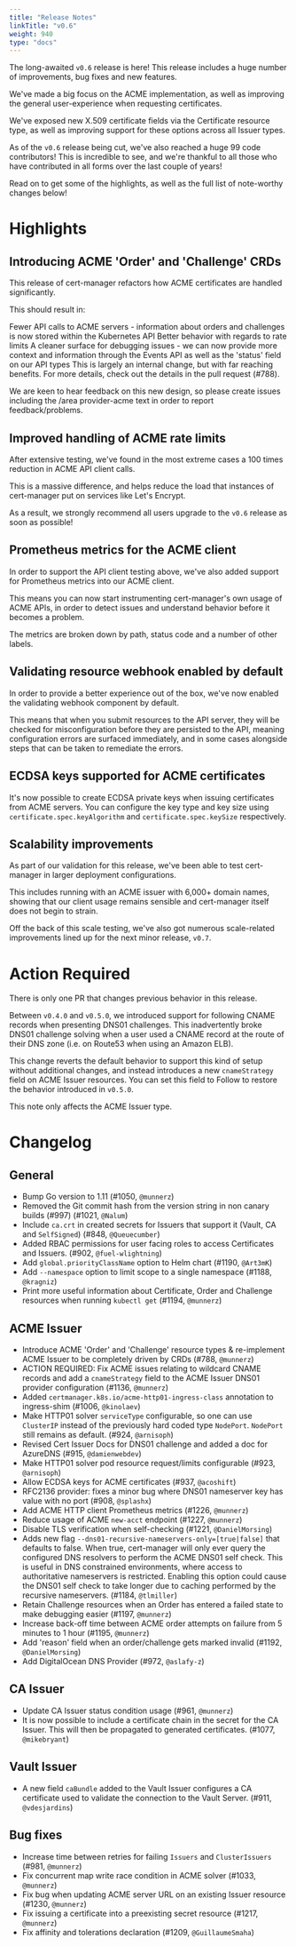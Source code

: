 ```yaml
---
title: "Release Notes"
linkTitle: "v0.6"
weight: 940
type: "docs"
---
```


The long-awaited `v0.6` release is here! This release includes a huge number of improvements, bug fixes and new features.

We've made a big focus on the ACME implementation, as well as improving the general user-experience when requesting certificates.

We've exposed new X.509 certificate fields via the Certificate resource type, as well as improving support for these options across all Issuer types.

As of the `v0.6` release being cut, we've also reached a huge 99 code contributors! This is incredible to see, and we're thankful to all those who have contributed in all forms over the last couple of years!

Read on to get some of the highlights, as well as the full list of note-worthy changes below!

# Highlights
## Introducing ACME 'Order' and 'Challenge' CRDs
This release of cert-manager refactors how ACME certificates are handled significantly.

This should result in:

Fewer API calls to ACME servers - information about orders and challenges is now stored within the Kubernetes API
Better behavior with regards to rate limits
A cleaner surface for debugging issues - we can now provide more context and information through the Events API as well as the 'status' field on our API types
This is largely an internal change, but with far reaching benefits.
For more details, check out the details in the pull request (#788).

We are keen to hear feedback on this new design, so please create issues including the /area provider-acme text in order to report feedback/problems.

## Improved handling of ACME rate limits
After extensive testing, we've found in the most extreme cases a 100 times reduction in ACME API client calls.

This is a massive difference, and helps reduce the load that instances of cert-manager put on services like Let's Encrypt.

As a result, we strongly recommend all users upgrade to the `v0.6` release as soon as possible!

## Prometheus metrics for the ACME client
In order to support the API client testing above, we've also added support for Prometheus metrics into our ACME client.

This means you can now start instrumenting cert-manager's own usage of ACME APIs, in order to detect issues and understand behavior before it becomes a problem.

The metrics are broken down by path, status code and a number of other labels.

## Validating resource webhook enabled by default
In order to provide a better experience out of the box, we've now enabled the validating webhook component by default.

This means that when you submit resources to the API server, they will be checked for misconfiguration before they are persisted to the API, meaning configuration errors are surfaced immediately, and in some cases alongside steps that can be taken to remediate the errors.

## ECDSA keys supported for ACME certificates
It's now possible to create ECDSA private keys when issuing certificates from ACME servers. You can configure the key type and key size using `certificate.spec.keyAlgorithm` and `certificate.spec.keySize` respectively.

## Scalability improvements
As part of our validation for this release, we've been able to test cert-manager in larger deployment configurations.

This includes running with an ACME issuer with 6,000+ domain names, showing that our client usage remains sensible and cert-manager itself does not begin to strain.

Off the back of this scale testing, we've also got numerous scale-related improvements lined up for the next minor release, `v0.7`.

# Action Required
There is only one PR that changes previous behavior in this release.

Between `v0.4.0` and `v0.5.0`, we introduced support for following CNAME records when presenting DNS01 challenges. This inadvertently broke DNS01 challenge solving when a user used a CNAME record at the route of their DNS zone (i.e. on Route53 when using an Amazon ELB).

This change reverts the default behavior to support this kind of setup without additional changes, and instead introduces a new `cnameStrategy` field on ACME Issuer resources. You can set this field to Follow to restore the behavior introduced in `v0.5.0`.

This note only affects the ACME Issuer type.

# Changelog
## General
- Bump Go version to 1.11 (#1050, `@munnerz`)
- Removed the Git commit hash from the version string in non canary builds (#997) (#1021, `@Nalum`)
- Include `ca.crt` in created secrets for Issuers that support it (Vault, CA and `SelfSigned`) (#848, `@Queuecumber`)
- Added RBAC permissions for user facing roles to access Certificates and Issuers. (#902, `@fuel-wlightning`)
- Add `global.priorityClassName` option to Helm chart (#1190, `@Art3mK`)
- Add `--namespace` option to limit scope to a single namespace (#1188, `@kragniz`)
- Print more useful information about Certificate, Order and Challenge resources when running `kubectl get` (#1194, `@munnerz`)
## ACME Issuer
- Introduce ACME 'Order' and 'Challenge' resource types & re-implement ACME Issuer to be completely driven by CRDs (#788, `@munnerz`)
- ACTION REQUIRED: Fix ACME issues relating to wildcard CNAME records and add a `cnameStrategy` field to the ACME Issuer DNS01 provider configuration (#1136, `@munnerz`)
- Added `certmanager.k8s.io/acme-http01-ingress-class` annotation to ingress-shim (#1006, `@kinolaev`)
- Make HTTP01 solver `serviceType` configurable, so one can use `ClusterIP` instead of the previously hard coded type `NodePort`. `NodePort` still remains as default. (#924, `@arnisoph`)
- Revised Cert Issuer Docs for DNS01 challenge and added a doc for AzureDNS (#915, `@damienwebdev`)
- Make HTTP01 solver pod resource request/limits configurable (#923, `@arnisoph`)
- Allow ECDSA keys for ACME certificates (#937, `@acoshift`)
- RFC2136 provider: fixes a minor bug where DNS01 nameserver key has value with no port (#908, `@splashx`)
- Add ACME HTTP client Prometheus metrics (#1226, `@munnerz`)
- Reduce usage of ACME `new-acct` endpoint (#1227, `@munnerz`)
- Disable TLS verification when self-checking (#1221, `@DanielMorsing`)
- Adds new flag `--dns01-recursive-nameservers-only=[true|false]` that defaults to false. When true, cert-manager will only ever query the configured DNS resolvers to perform the ACME DNS01 self check. This is useful in DNS constrained environments, where access to authoritative nameservers is restricted. Enabling this option could cause the DNS01 self check to take longer due to caching performed by the recursive nameservers. (#1184, `@tlmiller`)
- Retain Challenge resources when an Order has entered a failed state to make debugging easier (#1197, `@munnerz`)
- Increase back-off time between ACME order attempts on failure from 5 minutes to 1 hour (#1195, `@munnerz`)
- Add 'reason' field when an order/challenge gets marked invalid (#1192, `@DanielMorsing`)
- Add DigitalOcean DNS Provider (#972, `@aslafy-z`)
## CA Issuer
- Update CA Issuer status condition usage (#961, `@munnerz`)
- It is now possible to include a certificate chain in the secret for the CA Issuer. This will then be propagated to generated certificates. (#1077, `@mikebryant`)
## Vault Issuer
- A new field `caBundle` added to the Vault Issuer configures a CA certificate used to validate the connection to the Vault Server. (#911, `@vdesjardins`)
## Bug fixes
- Increase time between retries for failing `Issuers` and `ClusterIssuers` (#981, `@munnerz`)
- Fix concurrent map write race condition in ACME solver (#1033, `@munnerz`)
- Fix bug when updating ACME server URL on an existing Issuer resource (#1230, `@munnerz`)
- Fix issuing a certificate into a preexisting secret resource (#1217, `@munnerz`)
- Fix affinity and tolerations declaration (#1209, `@GuillaumeSmaha`)
